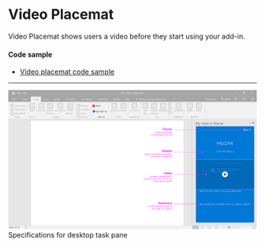 # Video Placemat

Video Placemat shows users a video before they start using your add-in.

#### Code sample
* [Video placemat code sample](../templates/first-run/video-placemat)

***

![First Run - Video Placemat - Specifications for desktop task pane](../assets/markdown-images/FirstRun_VideoPlacemat_DesktopTaskPaneCallouts.png)
Specifications for desktop task pane 

